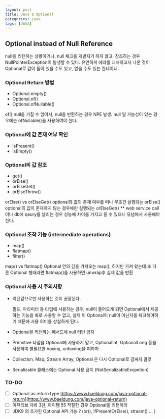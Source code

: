 ```yaml
---
layout: post
title: Java 8 Optional
categories: java
tags: [JAVA]
---
```


## Optional instead of Null Reference

null을 리턴하는 상황이거나, null 체크를 개발자가 하지 않고, 참조하는 경우 NullPointerException이 발생할 수 있다. 유연하게 에러를 대처하고자 나온 것이 Optional로 값이 들어 있을 수도 있고, 없을 수도 있는 컨테이너.

### Optional Return 방법

- Optional.empty()
- Optional.of()
- Optional.ofNullable()

of()
null을 가질 수 없어서, null을 반환하는 경우 NPE 발생. null 일 가능성이 있는 경우에는 ofNullable()을 사용하여야 한다.

### Optional에 값 존재 여부 확인

- isPresent()
- isEmpty()

### Optional의 값 참조

- get()
- orElse()
- orElseGet()
- orElseThrow()

orElse() vs orElseGet()
optional의 값의 존재 여부를 떠나 무조건 실행되는 orElse()
optional의 값이 존재하지 않는 경우에만 실행되는 orElseGet()
** web service call이나 db에 qeury를 날리는 경우 성능에 차이를 가지고 올 수 있으니 유념해서 사용해야 한다. 

### Optional 조작 기능 (intermediate operations)

- map()
- flatmap()
- filter()

map() vs flatmap()
Optional 안의 값을 가져오는 map(), 하지만 가져 왔는데 또 다른 Optional 형태라면 flatmap()을 사용하면 unwrap후 실제 값을 반환

### Optional 사용 시 주의사항

- 리턴값으로만 사용하는 것이 권장된다.

    필드, 파라미터 등 타입에 사용하는 경우, null이 들어오게 되면 Optional에서 제공하는 기능을 바로 사용할 수 없고, 실제 이 Optional이 null이 아닌지를 체크해야하기 때문에 사용 의미를 상실하게 된다.

- Optional을 리턴하는 메서드에 null 리턴 금지
- Premitive 타입을 Optional에 사용하지 말고, OptionalInt, OptionalLong 등을 사용하여 불필요한 boxing, unboxing을 피하자
- Collection, Map, Stream Array, Optional 은 다시 Optional로 감싸지 말것
- Serializable 클래스에는 Optional 사용 금지 (NotSerializableExcpetion)

### TO-DO

- [ ]  Optional as return type [https://www.baeldung.com/java-optional-return](https://www.baeldung.com/java-optional-return)
- [ ]  이팩티브 자바 3판, 아이템 55 적절한 경우 Optional을 리턴하라
- [ ]  JDK9 의 추가된 Optional API 기능 ? (or(), ifPresentOrElse(), stream() ... )